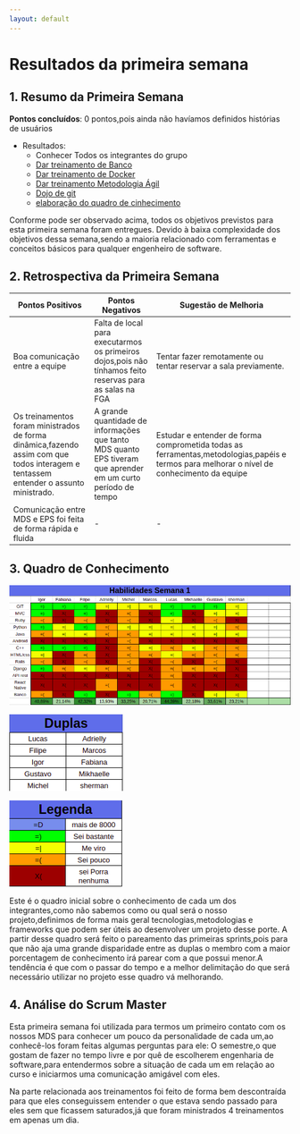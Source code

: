 ```yaml
---
layout: default
---
```


# Resultados da primeira semana

## 1. Resumo da Primeira Semana

__Pontos concluídos__: 0 pontos,pois ainda não havíamos definidos histórias de usuários

- Resultados:
   - Conhecer Todos os integrantes do grupo
   - [Dar treinamento de Banco](https://github.com/fga-eps-mds/2018.2-NaturalSearch/issues/3)
   - [Dar treinamento de Docker](https://github.com/fga-eps-mds/2018.2-NaturalSearch/issues/2)
   - [Dar treinamento Metodologia Ágil](https://github.com/fga-eps-mds/2018.2-NaturalSearch/issues/4)
   - [Dojo de git](https://github.com/fga-eps-mds/2018.2-NaturalSearch/issues/1)
   - [elaboração do quadro de cinhecimento](https://github.com/fga-eps-mds/2018.2-NaturalSearch/issues/5)


Conforme pode ser observado acima, todos os objetivos previstos para esta primeira semana foram entregues. Devido à baixa complexidade dos objetivos dessa semana,sendo a maioria relacionado com ferramentas e conceitos básicos para qualquer engenheiro de software.

## 2. Retrospectiva da Primeira Semana

| Pontos Positivos | Pontos Negativos | Sugestão de Melhoria |
| ----- | ----- | ---- |
| Boa comunicação entre a equipe | Falta de local para executarmos os primeiros dojos,pois não tínhamos feito reservas para as salas na FGA | Tentar fazer remotamente ou tentar reservar a sala previamente. |
|Os treinamentos foram ministrados de forma dinâmica,fazendo assim com que todos interagem e tentassem entender o assunto ministrado.  |A grande quantidade de informações que tanto MDS quanto EPS tiveram que aprender em um curto período de tempo | Estudar e entender de forma comprometida todas as ferramentas,metodologias,papéis e termos para melhorar o nível de conhecimento da equipe |
Comunicação entre MDS e EPS foi feita de forma rápida e fluida | - | - |

## 3. Quadro de Conhecimento

![imagem do quadro de conhecimentos](images/habilidades_semana1.png)

![imagem do quadro de conhecimentos](images/duplas_semana1.png)

![imagem do quadro de conhecimentos](images/legenda_semana1.png)

Este é o quadro inicial sobre o conhecimento de cada um dos integrantes,como não sabemos como ou qual será o nosso projeto,definimos de forma mais geral tecnologias,metodologias e frameworks que podem ser úteis ao desenvolver um projeto desse porte.
A partir desse quadro será feito o pareamento das primeiras sprints,pois para que não aja uma grande disparidade entre as duplas o membro com a maior porcentagem de conhecimento irá parear com a que possui menor.A tendência é que com o passar do tempo e a melhor delimitação do que será necessário utilizar no projeto esse quadro vá melhorando.

## 4. Análise do Scrum Master

Esta primeira semana foi utilizada para termos um primeiro contato com os nossos MDS para conhecer um pouco da personalidade de cada um,ao conhecê-los foram feitas algumas perguntas para ele: O semestre,o que gostam de fazer no tempo livre e por quê de escolherem engenharia de software,para entendermos sobre a situação de cada um em relação ao curso e iniciarmos uma comunicação amigável com eles.

Na parte relacionada aos treinamentos foi feito de forma bem descontraída para que eles conseguissem entender o que estava sendo passado para eles sem que ficassem saturados,já que foram ministrados 4 treinamentos em apenas um dia.
